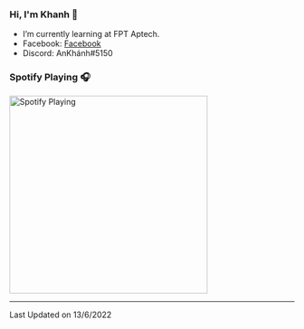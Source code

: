 ### Hi, I'm Khanh 👋
- I’m currently learning at FPT Aptech.
- Facebook: [Facebook]
- Discord: AnKhánh#5150
### Spotify Playing 🎧
[<img src="https://cdn.discordapp.com/attachments/868237013076279297/985607518657052722/IMG_20220529_211907.jpg" alt="Spotify Playing" width="350" />](https://open.spotify.com/track/1WCAkmmTM06in2ojuQ9CK5?si=c4c57382a09241f5)

---

Last Updated on 13/6/2022

[Facebook]: https://fb.me/271.hnahkna
